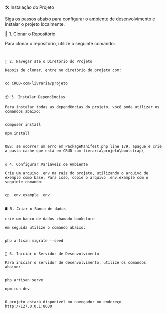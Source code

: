 🛠 Instalação do Projeto

Siga os passos abaixo para configurar o ambiente de desenvolvimento e instalar o projeto localmente.

🔄 1. Clonar o Repositório

Para clonar o repositório, utilize o seguinte comando:


```git clone https://github.com/Harley-7/CRUD-com-livraria.git


📂 2. Navegar até o Diretório do Projeto

Depois de clonar, entre no diretório do projeto com:


cd CRUD-com-livraria/projeto


📦 3. Instalar Dependências

Para instalar todas as dependências do projeto, você pode utilizar os comandos abaixo:


composer install

npm install


OBS: se ocorrer um erro em PackageManifest.php line 179, apague e crie a pasta cache que está em CRUD-com-livraria\projeto\bootstrap\


⚙️ 4. Configurar Variáveis de Ambiente

Crie um arquivo .env na raiz do projeto, utilizando o arquivo de exemplo como base. Para isso, copie o arquivo .env.example com o seguinte comando:


cp .env.example .env


🛢 5. Criar o Banco de dados

crie um banco de dados chamado bookstore

em seguida utilize o comando abaixo:


php artisan migrate --seed


🚀 6. Iniciar o Servidor de Desenvolvimento

Para iniciar o servidor de desenvolvimento, utilize os comandos abaixo:


php artisan serve

npm run dev


O projeto estará disponível no navegador no endereço http://127.0.0.1:8000

